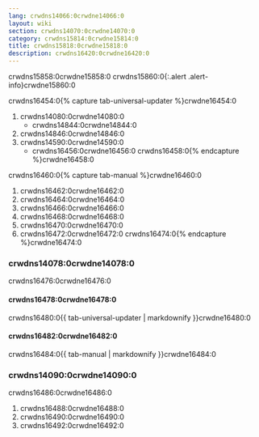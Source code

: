 ```yaml
---
lang: crwdns14066:0crwdne14066:0
layout: wiki
section: crwdns14070:0crwdne14070:0
category: crwdns15814:0crwdne15814:0
title: crwdns15818:0crwdne15818:0
description: crwdns16420:0crwdne16420:0
---
```


crwdns15858:0crwdne15858:0
crwdns15860:0{:.alert .alert-info}crwdne15860:0

crwdns16454:0{% capture tab-universal-updater %}crwdne16454:0
1. crwdns14080:0crwdne14080:0
   - crwdns14844:0crwdne14844:0
1. crwdns14846:0crwdne14846:0
1. crwdns14590:0crwdne14590:0
   - crwdns16456:0crwdne16456:0
crwdns16458:0{% endcapture %}crwdne16458:0

crwdns16460:0{% capture tab-manual %}crwdne16460:0
1. crwdns16462:0crwdne16462:0
1. crwdns16464:0crwdne16464:0
1. crwdns16466:0crwdne16466:0
1. crwdns16468:0crwdne16468:0
1. crwdns16470:0crwdne16470:0
1. crwdns16472:0crwdne16472:0
crwdns16474:0{% endcapture %}crwdne16474:0

### crwdns14078:0crwdne14078:0

<div class="tab-container">
   <div class="pb-3">
      crwdns16476:0crwdne16476:0
   </div>
   <div id="tab-universal-updater">
      <noscript><h4>crwdns16478:0crwdne16478:0</h4></noscript>
      crwdns16480:0{{ tab-universal-updater | markdownify }}crwdne16480:0
   </div>
   <div id="tab-manual">
      <noscript><h4>crwdns16482:0crwdne16482:0</h4></noscript>
      crwdns16484:0{{ tab-manual | markdownify }}crwdne16484:0
   </div>
</div>

### crwdns14090:0crwdne14090:0

crwdns16486:0crwdne16486:0

1. crwdns16488:0crwdne16488:0
1. crwdns16490:0crwdne16490:0
1. crwdns16492:0crwdne16492:0
